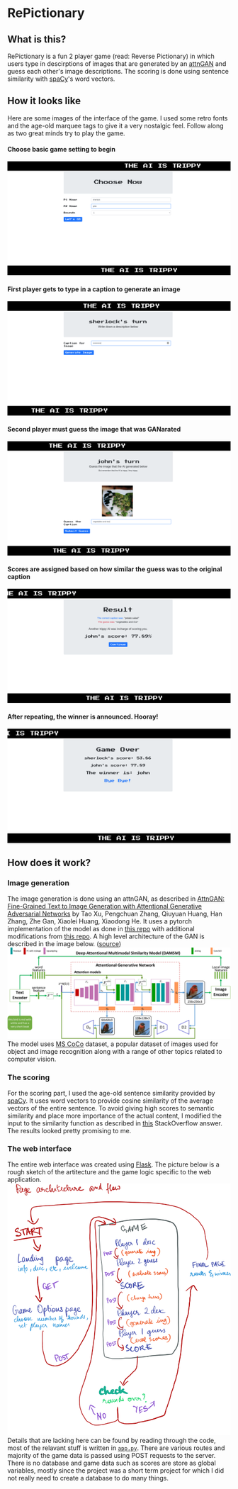 # RePictionary
## What is this?
RePictionary is a fun 2 player game (read: Reverse Pictionary) in which users type in descirptions of images that are generated by an [attnGAN](https://github.com/taoxugit/AttnGAN) and guess each other's image descriptions. The scoring is done using sentence similarity with [spaCy](https://spacy.io)'s word vectors. 
## How it looks like
Here are some images of the interface of the game. I used some retro fonts and the age-old marquee tags to give it a very nostalgic feel. Follow along as two great minds try to play the game. 


#### Choose basic game setting to begin
![game options](./examples/1.png)


#### First player gets to type in a caption to generate an image
![p1 caption](./examples/2.png)


#### Second player must guess the image that was GANarated
![p2 guess](./examples/3.png)


#### Scores are assigned based on how similar the guess was to the original caption
![score](./examples/4.png)


#### After repeating, the winner is announced. Hooray!
![result](./examples/5.png)

## How does it work?
### Image generation
The image generation is done using an attnGAN, as described in [AttnGAN: Fine-Grained Text to Image Generation with Attentional Generative Adversarial Networks](http://openaccess.thecvf.com/content_cvpr_2018/papers/Xu_AttnGAN_Fine-Grained_Text_CVPR_2018_paper.pdf) by Tao Xu, Pengchuan Zhang, Qiuyuan Huang, Han Zhang, Zhe Gan, Xiaolei Huang, Xiaodong He. It uses a pytorch implementation of the model as done in [this repo](https://github.com/taoxugit/AttnGAN) with additional modifications from [this repo](https://github.com/sleebapaul/attnGAN). A high level architecture of the GAN is described in the image below. ([source](https://github.com/taoxugit/AttnGAN))
![gan image](./examples/gan.png)
The model uses [MS CoCo](http://cocodataset.org/) dataset, a popular dataset of images used for object and image recognition along with a range of other topics related to computer vision.

### The scoring
For the scoring part, I used the age-old sentence similarity provided by [spaCy](https://spacy.io). It uses word vectors to provide cosine similarity of the average vectors of the entire sentence. To avoid giving high scores to semantic similarity and place more importance of the actual content, I modified the input to the similarity function as described in [this]() StackOverflow answer. The results looked pretty promising to me.

### The web interface
The entire web interface was created using [Flask](http://flask.pocoo.org/). The picture below is a rough sketch of the artitecture and the game logic specific to the web application. 
![flask architecture](./examples/flask.png)
Details that are lacking here can be found by reading through the code, most of the relavant stuff is written in [`app.py`](./app.py). There are various routes and majority of the game data is passed using POST requests to the server. There is no database and game data such as scores are store as global variables, mostly since the project was a short term project for which I did not really need to create a database to do many things.  


